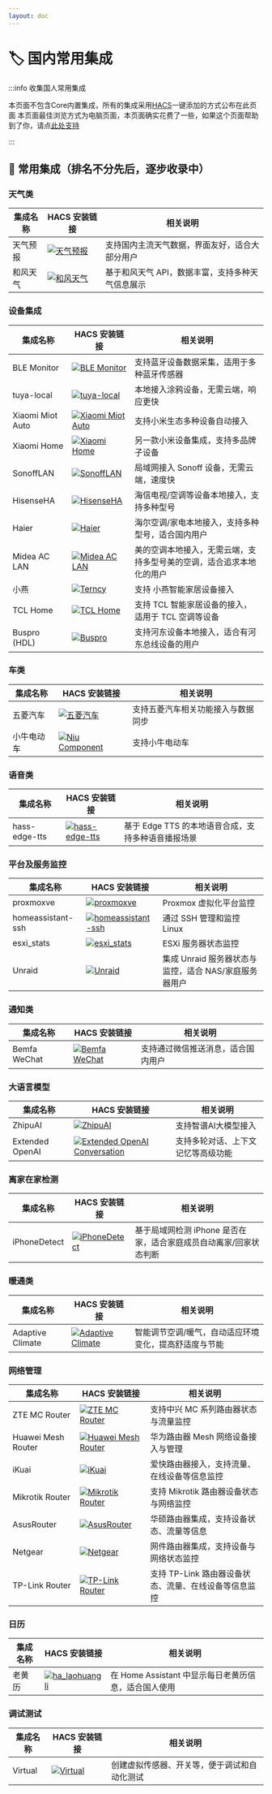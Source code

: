 ```yaml
---
layout: doc
---
```


# 🏷️ 国内常用集成



:::info 收集国人常用集成

本页面不包含Core内置集成，所有的集成采用[HACS](hacscn)一键添加的方式公布在此页面
本页面最佳浏览方式为电脑页面，本页面确实花费了一些，如果这个页面帮助到了你，请点[此处支持](sponsor)

:::


## 🌟 常用集成（排名不分先后，逐步收录中）

### 天气类
| 集成名称 | HACS 安装链接 | 相关说明 |
|--|--|--|
| 天气预报 | [![天气预报](https://img.shields.io/badge/HACS-天气预报-41BDF5?style=for-the-badge&logo=home-assistant&logoColor=white)](https://my.home-assistant.io/redirect/hacs_repository/?owner=hasscc&repository=tianqi&category=integration) | 支持国内主流天气数据，界面友好，适合大部分用户 |
| 和风天气 | [![和风天气](https://img.shields.io/badge/HACS-和风天气-41BDF5?style=for-the-badge&logo=home-assistant&logoColor=white)](https://my.home-assistant.io/redirect/hacs_repository/?owner=c1pher-cn&repository=heweather&category=integration) | 基于和风天气 API，数据丰富，支持多种天气信息展示 |

### 设备集成


| 集成名称 | HACS 安装链接 | 相关说明 |
|--|--|--|
| BLE Monitor | [![BLE Monitor](https://img.shields.io/badge/HACS-BLE%20Monitor-41BDF5?style=for-the-badge&logo=home-assistant&logoColor=white)](https://my.home-assistant.io/redirect/hacs_repository/?owner=custom-components&repository=ble_monitor&category=integration) | 支持蓝牙设备数据采集，适用于多种蓝牙传感器 |
| tuya-local | [![tuya-local](https://img.shields.io/badge/HACS-tuya--local-41BDF5?style=for-the-badge&logo=home-assistant&logoColor=white)](https://my.home-assistant.io/redirect/hacs_repository/?owner=make-all&repository=tuya-local&category=integration) | 本地接入涂鸦设备，无需云端，响应更快 |
| Xiaomi Miot Auto | [![Xiaomi Miot Auto](https://img.shields.io/badge/HACS-Xiaomi%20Miot%20Auto-41BDF5?style=for-the-badge&logo=home-assistant&logoColor=white)](https://my.home-assistant.io/redirect/hacs_repository/?owner=al-one&repository=hass-xiaomi-miot&category=integration) | 支持小米生态多种设备自动接入 |
| Xiaomi Home | [![Xiaomi Home](https://img.shields.io/badge/HACS-Xiaomi%20Home-41BDF5?style=for-the-badge&logo=home-assistant&logoColor=white)](https://my.home-assistant.io/redirect/hacs_repository/?owner=XiaoMi&repository=ha_xiaomi_home&category=integration) | 另一款小米设备集成，支持多品牌子设备 |
| SonoffLAN | [![SonoffLAN](https://img.shields.io/badge/HACS-SonoffLAN-41BDF5?style=for-the-badge&logo=home-assistant&logoColor=white)](https://my.home-assistant.io/redirect/hacs_repository/?owner=AlexxIT&repository=SonoffLAN&category=integration) | 局域网接入 Sonoff 设备，无需云端，速度快 |
| HisenseHA | [![HisenseHA](https://img.shields.io/badge/HACS-HisenseHA-41BDF5?style=for-the-badge&logo=home-assistant&logoColor=white)](https://my.home-assistant.io/redirect/hacs_repository/?owner=manymuch&repository=HisenseHA&category=integration) | 海信电视/空调等设备本地接入，支持多种型号 |
| Haier | [![Haier](https://img.shields.io/badge/HACS-Haier-41BDF5?style=for-the-badge&logo=home-assistant&logoColor=white)](https://my.home-assistant.io/redirect/hacs_repository/?owner=banto6&repository=haier&category=integration) | 海尔空调/家电本地接入，支持多种型号，适合国内用户 |
| Midea AC LAN | [![Midea AC LAN](https://img.shields.io/badge/HACS-Midea%20AC%20LAN-41BDF5?style=for-the-badge&logo=home-assistant&logoColor=white)](https://my.home-assistant.io/redirect/hacs_repository/?owner=wuwentao&repository=midea_ac_lan&category=integration) | 美的空调本地接入，无需云端，支持多型号美的空调，适合追求本地化的用户 |
| 小燕 | [![Terncy](https://img.shields.io/badge/HACS-Terncy-41BDF5?style=for-the-badge&logo=home-assistant&logoColor=white)](https://my.home-assistant.io/redirect/hacs_repository/?owner=rxwen&repository=homeassistant-terncy-component&category=integration) | 支持 小燕智能家居设备接入 |
| TCL Home | [![TCL Home](https://img.shields.io/badge/HACS-TCL%20Home-41BDF5?style=for-the-badge&logo=home-assistant&logoColor=white)](https://my.home-assistant.io/redirect/hacs_repository/?owner=nemesa&repository=ha-tcl-home-unofficial-integration&category=integration) | 支持 TCL 智能家居设备的接入，适用于 TCL 空调等设备 |
| Buspro (HDL) | [![Buspro](https://img.shields.io/badge/HACS-Buspro%20(HDL)-41BDF5?style=for-the-badge&logo=home-assistant&logoColor=white)](https://my.home-assistant.io/redirect/hacs_repository/?owner=eyesoft&repository=home_assistant_buspro&category=integration) | 支持河东设备本地接入，适合有河东总线设备的用户 |



### 车类

| 集成名称 | HACS 安装链接 | 相关说明 |
|--|--|--|
| 五菱汽车 | [![五菱汽车](https://img.shields.io/badge/HACS-五菱汽车-41BDF5?style=for-the-badge&logo=home-assistant&logoColor=white)](https://my.home-assistant.io/redirect/hacs_repository/?owner=hasscc&repository=wuling&category=integration) | 支持五菱汽车相关功能接入与数据同步 |
| 小牛电动车 | [![Niu Component](https://img.shields.io/badge/HACS-niu__component-41BDF5?style=for-the-badge&logo=home-assistant&logoColor=white)](https://my.home-assistant.io/redirect/hacs_repository/?owner=uduoy&repository=home-assistant-niu-component&category=integration) | 支持小牛电动车 |

### 语音类

| 集成名称 | HACS 安装链接 | 相关说明 |
|--|--|--|
| hass-edge-tts | [![hass-edge-tts](https://img.shields.io/badge/HACS-hass--edge--tts-41BDF5?style=for-the-badge&logo=home-assistant&logoColor=white)](https://my.home-assistant.io/redirect/hacs_repository/?owner=hasscc&repository=hass-edge-tts&category=integration) | 基于 Edge TTS 的本地语音合成，支持多种语音播报场景 |

### 平台及服务监控
| 集成名称 | HACS 安装链接 | 相关说明 |
|--|--|--|
| proxmoxve | [![proxmoxve](https://img.shields.io/badge/HACS-proxmoxve-41BDF5?style=for-the-badge&logo=home-assistant&logoColor=white)](https://my.home-assistant.io/redirect/hacs_repository/?owner=dougiteixeira&repository=proxmoxve&category=integration) | Proxmox 虚拟化平台监控 |
| homeassistant-ssh | [![homeassistant-ssh](https://img.shields.io/badge/HACS-homeassistant--ssh-41BDF5?style=for-the-badge&logo=home-assistant&logoColor=white)](https://my.home-assistant.io/redirect/hacs_repository/?owner=zhbjsh&repository=homeassistant-ssh&category=integration) | 通过 SSH 管理和监控 Linux |
| esxi_stats | [![esxi_stats](https://img.shields.io/badge/HACS-esxi__stats-41BDF5?style=for-the-badge&logo=home-assistant&logoColor=white)](https://my.home-assistant.io/redirect/hacs_repository/?owner=wxt9861&repository=esxi_stats&category=integration) | ESXi 服务器状态监控 |
| Unraid | [![Unraid](https://img.shields.io/badge/HACS-Unraid-41BDF5?style=for-the-badge&logo=home-assistant&logoColor=white)](https://my.home-assistant.io/redirect/hacs_repository/?owner=domalab&repository=ha-unraid&category=integration) | 集成 Unraid 服务器状态与监控，适合 NAS/家庭服务器用户 |


### 通知类

| 集成名称 | HACS 安装链接 | 相关说明 |
|--|--|--|
| Bemfa WeChat | [![Bemfa WeChat](https://img.shields.io/badge/HACS-Bemfa%20WeChat-41BDF5?style=for-the-badge&logo=home-assistant&logoColor=white)](https://my.home-assistant.io/redirect/hacs_repository/?owner=Desmond-Dong&repository=bemfa_wechat&category=integration) | 支持通过微信推送消息，适合国内用户 |

### 大语言模型

| 集成名称 | HACS 安装链接 | 相关说明 |
|--|--|--|
| ZhipuAI | [![ZhipuAI](https://img.shields.io/badge/HACS-ZhipuAI-41BDF5?style=for-the-badge&logo=home-assistant&logoColor=white)](https://my.home-assistant.io/redirect/hacs_repository/?owner=knoop7&repository=zhipuai&category=integration) | 支持智谱AI大模型接入 |
| Extended OpenAI | [![Extended OpenAI Conversation](https://img.shields.io/badge/HACS-Extended__OpenAI__Conversation-41BDF5?style=for-the-badge&logo=home-assistant&logoColor=white)](https://my.home-assistant.io/redirect/hacs_repository/?owner=jekalmin&repository=extended_openai_conversation&category=integration) | 支持多轮对话、上下文记忆等高级功能 |

### 离家在家检测

| 集成名称 | HACS 安装链接 | 相关说明 |
|--|--|--|
| iPhoneDetect | [![iPhoneDetect](https://img.shields.io/badge/HACS-iPhoneDetect-41BDF5?style=for-the-badge&logo=home-assistant&logoColor=white)](https://my.home-assistant.io/redirect/hacs_repository/?owner=mudape&repository=iphonedetect&category=integration) | 基于局域网检测 iPhone 是否在家，适合家庭成员自动离家/回家状态判断 |

### 暖通类

| 集成名称 | HACS 安装链接 | 相关说明 |
|--|--|--|
| Adaptive Climate | [![Adaptive Climate](https://img.shields.io/badge/HACS-Adaptive%20Climate-41BDF5?style=for-the-badge&logo=home-assistant&logoColor=white)](https://my.home-assistant.io/redirect/hacs_repository/?owner=msinhore&repository=adaptive_climate&category=integration) | 智能调节空调/暖气，自动适应环境变化，提高舒适度与节能 |

### 网络管理
| 集成名称 | HACS 安装链接 | 相关说明 |
|--|--|--|
| ZTE MC Router | [![ZTE MC Router](https://img.shields.io/badge/HACS-ZTE__MC__Router-41BDF5?style=for-the-badge&logo=home-assistant&logoColor=white)](https://my.home-assistant.io/redirect/hacs_repository/?owner=Kajkac&repository=ZTE-MC-Home-assistant-repo&category=integration) | 支持中兴 MC 系列路由器状态与流量监控 |
| Huawei Mesh Router | [![Huawei Mesh Router](https://img.shields.io/badge/HACS-Huawei__Mesh__Router-41BDF5?style=for-the-badge&logo=home-assistant&logoColor=white)](https://my.home-assistant.io/redirect/hacs_repository/?owner=vmakeev&repository=huawei_mesh_router&category=integration) | 华为路由器 Mesh 网络设备接入与管理 |
| iKuai | [![iKuai](https://img.shields.io/badge/HACS-iKuai-41BDF5?style=for-the-badge&logo=home-assistant&logoColor=white)](https://my.home-assistant.io/redirect/hacs_repository/?owner=dscao&repository=ikuai&category=integration) | 爱快路由器接入，支持流量、在线设备等信息监控 |
| Mikrotik Router | [![Mikrotik Router](https://img.shields.io/badge/HACS-Mikrotik__Router-41BDF5?style=for-the-badge&logo=home-assistant&logoColor=white)](https://my.home-assistant.io/redirect/hacs_repository/?owner=tomaae&repository=homeassistant-mikrotik_router&category=integration) | 支持 Mikrotik 路由器设备状态与网络监控 |
| AsusRouter | [![AsusRouter](https://img.shields.io/badge/HACS-AsusRouter-41BDF5?style=for-the-badge&logo=home-assistant&logoColor=white)](https://my.home-assistant.io/redirect/hacs_repository/?owner=Vaskivskyi&repository=ha-asusrouter&category=integration) | 华硕路由器集成，支持设备状态、流量等信息 |
| Netgear | [![Netgear](https://img.shields.io/badge/HACS-Netgear-41BDF5?style=for-the-badge&logo=home-assistant&logoColor=white)](https://my.home-assistant.io/redirect/hacs_repository/?owner=rroller&repository=netgear&category=integration) | 网件路由器集成，支持设备与网络状态监控 |
| TP-Link Router | [![TP-Link Router](https://img.shields.io/badge/HACS-TP--Link__Router-41BDF5?style=for-the-badge&logo=home-assistant&logoColor=white)](https://my.home-assistant.io/redirect/hacs_repository/?owner=AlexandrErohin&repository=home-assistant-tplink-router&category=integration) | 支持 TP-Link 路由器设备状态、流量、在线设备等信息监控 |


### 日历

| 集成名称 | HACS 安装链接 | 相关说明 |
|--|--|--|
| 老黄历 | [![ha_laohuangli](https://img.shields.io/badge/HACS-laohuangli-41BDF5?style=for-the-badge&logo=home-assistant&logoColor=white)](https://my.home-assistant.io/redirect/hacs_repository/?owner=knoop7&repository=ha_laohuangli&category=integration) | 在 Home Assistant 中显示每日老黄历信息，适合国人使用 |

### 调试测试
| 集成名称 | HACS 安装链接 | 相关说明 |
|--|--|--|
| Virtual | [![Virtual](https://img.shields.io/badge/HACS-Virtual-41BDF5?style=for-the-badge&logo=home-assistant&logoColor=white)](https://my.home-assistant.io/redirect/hacs_repository/?owner=twrecked&repository=hass-virtual&category=integration) | 创建虚拟传感器、开关等，便于调试和自动化测试 |
















